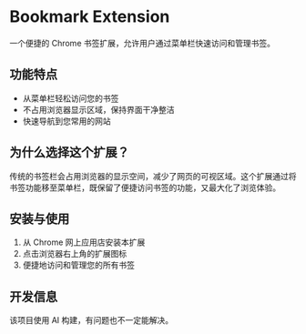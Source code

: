 # Bookmark Extension

一个便捷的 Chrome 书签扩展，允许用户通过菜单栏快速访问和管理书签。

## 功能特点

- 从菜单栏轻松访问您的书签
- 不占用浏览器显示区域，保持界面干净整洁
- 快速导航到您常用的网站

## 为什么选择这个扩展？

传统的书签栏会占用浏览器的显示空间，减少了网页的可视区域。这个扩展通过将书签功能移至菜单栏，既保留了便捷访问书签的功能，又最大化了浏览体验。

## 安装与使用

1. 从 Chrome 网上应用店安装本扩展
2. 点击浏览器右上角的扩展图标
3. 便捷地访问和管理您的所有书签

## 开发信息

该项目使用 AI 构建，有问题也不一定能解决。